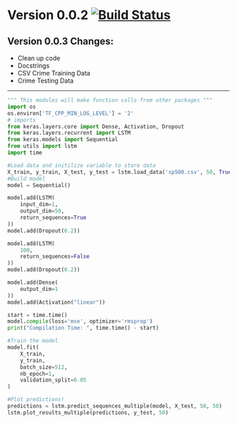 # Version 0.0.2 [![Build Status](https://travis-ci.org/izu-mi/py-tensor.svg?branch=dev)](https://travis-ci.org/izu-mi/py-tensor)
## Version 0.0.3 Changes: 
- Clean up code
- Docstrings
- CSV Crime Training Data
- Crime Testing Data
---
``` python
""" This modules will make function calls from other packages """
import os
os.environ['TF_CPP_MIN_LOG_LEVEL'] = '2'
# imports
from keras.layers.core import Dense, Activation, Dropout
from keras.layers.recurrent import LSTM
from keras.models import Sequential
from utils import lstm
import time

#Load data and initilize variable to store data
X_train, y_train, X_test, y_test = lstm.load_data('sp500.csv', 50, True)
#Build model
model = Sequential()

model.add(LSTM(
    input_dim=1,
    output_dim=50,
    return_sequences=True
))
model.add(Dropout(0.2))

model.add(LSTM(
    100,
    return_sequences=False
))
model.add(Dropout(0.2))

model.add(Dense(
    output_dim=1
))
model.add(Activation("linear"))

start = time.time()
model.compile(loss='mse', optimizer='rmsprop')
print("Compilation Time: ", time.time() - start)

#Train the model
model.fit(
    X_train,
    y_train,
    batch_size=512,
    nb_epoch=1,
    validation_split=0.05
)

#Plot predictions!
predictions = lstm.predict_sequences_multiple(model, X_test, 50, 50)
lstm.plot_results_multiple(predictions, y_test, 50)
```
